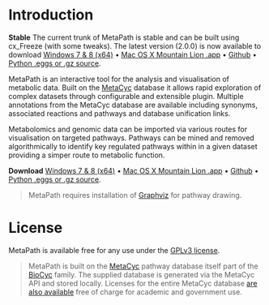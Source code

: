 # Introduction

**Stable** The current trunk of MetaPath is stable and can be built using cx_Freeze (with some tweaks). The latest version (2.0.0) is now available to download
[Windows 7 & 8 (x64)][metapath-windows] &bull; [Mac OS X Mountain Lion .app][metapath-mac] &bull; [Github][metapath-github] &bull; [Python .eggs or .gz source][metapath-pypi].

MetaPath is an interactive tool for the analysis and visualisation of metabolic data.
Built on the [MetaCyc][metacyc] database it allows rapid exploration of complex datasets
through configurable and extensible plugin. Multiple annotations from the MetaCyc database are 
available including synonyms, associated reactions and pathways and database unification links.

Metabolomics and genomic data can be imported via various routes for visualisation on
targeted pathways. Pathways can be mined and removed algorithmically to identify key
regulated pathways within in a given dataset providing a simper route to metabolic
function.

**Download** [Windows 7 & 8 (x64)][metapath-windows] &bull; [Mac OS X Mountain Lion .app][metapath-mac] &bull; [Github][metapath-github] &bull; [Python .eggs or .gz source][metapath-pypi].

> MetaPath requires installation of [Graphviz][graphviz] for pathway drawing.

# License

MetaPath is available free for any use under the [GPLv3 license](http://www.gnu.org/licenses/gpl.html).

> MetaPath is built on the [MetaCyc](http://metacyc.org) pathway database itself part of 
the [BioCyc](http://biocyc.org) family. The supplied database is generated via the 
MetaCyc API and stored locally. Licenses for the entire MetaCyc database
[are also available](http://metacyc.org/contact.shtml) free of charge for academic
and government use.

 [metapath-github]: https://github.com/mfitzp/metapath/issues
 [metapath-github-issues]: https://github.com/mfitzp/metapath
 [metacyc]: http://metacyc.org
 [metapath-mac]: http://download.getmetapath.org/MetaPath-2.0.0.dmg
 [metapath-windows]: http://download.getmetapath.org/MetaPath-2.0.0-amd64.msi
 [metapath-pypi]: https://pypi.python.org/pypi/metapath 
 [graphviz]: http://www.graphviz.org/
 